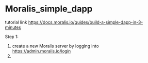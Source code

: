 # Moralis_simple_dapp
 tutorial link https://docs.moralis.io/guides/build-a-simple-dapp-in-3-minutes

 Step 1:
 1. create a new Moralis server by logging into https://admin.moralis.io/login
 2. 